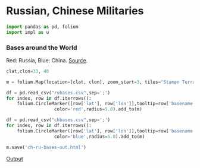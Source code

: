 # Russian, Chinese Militaries

```python
import pandas as pd, folium
import impl as u
```

### Bases around the World

Red: Russia, Blue: China. [Source](https://datahub.hku.hk/articles/dataset/Overseas_Military_Bases/20438805).

```python
clat,clon=33, 40

m = folium.Map(location=[clat, clon], zoom_start=3, tiles="Stamen Terrain")

df = pd.read_csv("rubases.csv",sep=';')
for index, row in df.iterrows():
    folium.CircleMarker([row['lat'], row['lon']],tooltip=row['basename'],
                  color='red',radius=5.0).add_to(m)

df = pd.read_csv("chbases.csv",sep=';')
for index, row in df.iterrows():
    folium.CircleMarker([row['lat'], row['lon']],tooltip=row['basename'],
                  color='blue',radius=5.0).add_to(m)

m.save('ch-ru-bases-out.html')
```

[Output](ch-ru-bases-out.html)


